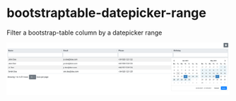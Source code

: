 # bootstraptable-datepicker-range
Filter a bootstrap-table column by a datepicker range

![bootstraptable-datepicker-range screenshot](https://raw.githubusercontent.com/eduardorq/bootstraptable-datepicker-range/main/blob/main/bootstraptable-datepicker-range.png?raw=true)
